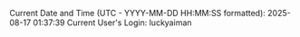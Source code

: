 Current Date and Time (UTC - YYYY-MM-DD HH:MM:SS formatted): 2025-08-17 01:37:39
Current User's Login: luckyaiman
